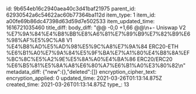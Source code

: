 id: 9b654eb16c2940aea40c3d41baf21975
parent_id: 62930542a6c54622ac60b77364ba112d
item_type: 1
item_id: a00fe69b86dc47398d63d59d7e502533
item_updated_time: 1616721035460
title_diff: 
body_diff: "@@ -0,0 +1,66 @@\\n+- Uniswap V2 %E7%9A%84%E4%B8%BB%E8%A6%81%E7%89%B9%E7%82%B9%E6%98%AF%E5%9C%A8 V1 %E4%B8%AD%E5%AD%98%E5%9C%A8%E7%9A%84 ERC20-ETH %E6%B1%A0%E7%9A%84%E5%9F%BA%E7%A1%80%E4%B8%8A%EF%BC%8C%E5%A2%9E%E5%8A%A0%E4%BA%86 ERC20/ERC20 %E6%B5%81%E5%8A%A8%E6%80%A7%E6%B1%A0%E3%80%82\\n"
metadata_diff: {"new":{},"deleted":[]}
encryption_cipher_text: 
encryption_applied: 0
updated_time: 2021-03-26T01:13:14.875Z
created_time: 2021-03-26T01:13:14.875Z
type_: 13